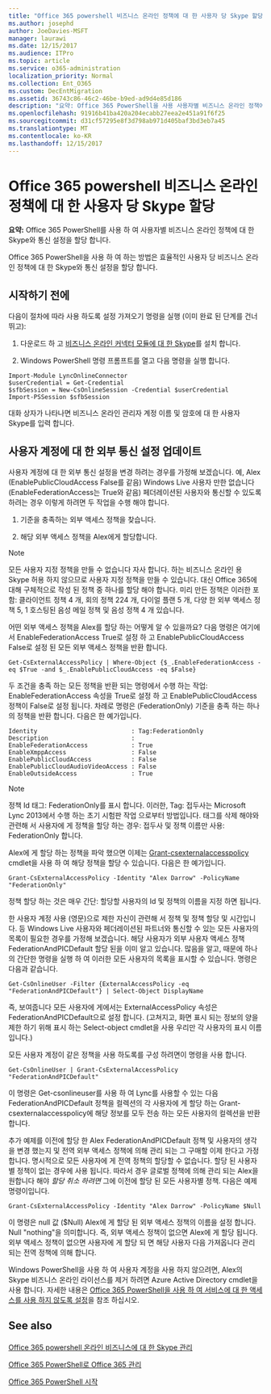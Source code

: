 ```yaml
---
title: "Office 365 powershell 비즈니스 온라인 정책에 대 한 사용자 당 Skype 할당"
ms.author: josephd
author: JoeDavies-MSFT
manager: laurawi
ms.date: 12/15/2017
ms.audience: ITPro
ms.topic: article
ms.service: o365-administration
localization_priority: Normal
ms.collection: Ent_O365
ms.custom: DecEntMigration
ms.assetid: 36743c86-46c2-46be-b9ed-ad9d4e85d186
description: "요약: Office 365 PowerShell을 사용 사용자별 비즈니스 온라인 정책에 대 한 Skype와 통신 설정을 할당 합니다."
ms.openlocfilehash: 91916b41ba420a204ecabb27eea2e451a91f6f25
ms.sourcegitcommit: d31cf57295e8f3d798ab971d405baf3bd3eb7a45
ms.translationtype: MT
ms.contentlocale: ko-KR
ms.lasthandoff: 12/15/2017
---
```

# <a name="assign-per-user-skype-for-business-online-policies-with-office-365-powershell"></a>Office 365 powershell 비즈니스 온라인 정책에 대 한 사용자 당 Skype 할당

 **요약:** Office 365 PowerShell를 사용 하 여 사용자별 비즈니스 온라인 정책에 대 한 Skype와 통신 설정을 할당 합니다.
  
Office 365 PowerShell을 사용 하 여 하는 방법은 효율적인 사용자 당 비즈니스 온라인 정책에 대 한 Skype와 통신 설정을 할당 합니다.
  
## <a name="before-you-begin"></a>시작하기 전에

다음이 절차에 따라 사용 하도록 설정 가져오기 명령을 실행 (이미 완료 된 단계를 건너뛰고):
  
1. 다운로드 하 고 [비즈니스 온라인 커넥터 모듈에 대 한 Skype](https://www.microsoft.com/en-us/download/details.aspx?id=39366)를 설치 합니다.
    
2. Windows PowerShell 명령 프롬프트를 열고 다음 명령을 실행 합니다. 
    
  ```
  Import-Module LyncOnlineConnector
$userCredential = Get-Credential
$sfbSession = New-CsOnlineSession -Credential $userCredential
Import-PSSession $sfbSession
  ```
대화 상자가 나타나면 비즈니스 온라인 관리자 계정 이름 및 암호에 대 한 사용자 Skype를 입력 합니다.
    
## <a name="updating-external-communication-settings-for-a-user-account"></a>사용자 계정에 대 한 외부 통신 설정 업데이트

사용자 계정에 대 한 외부 통신 설정을 변경 하려는 경우를 가정해 보겠습니다. 예, Alex (EnablePublicCloudAccess False를 같음) Windows Live 사용자 만한 없습니다 (EnableFederationAccess는 True와 같음) 페더레이션된 사용자와 통신할 수 있도록 하려는 경우 이렇게 하려면 두 작업을 수행 해야 합니다.
  
1. 기준을 충족하는 외부 액세스 정책을 찾습니다.
    
2. 해당 외부 액세스 정책을 Alex에게 할당합니다.
    
> [!NOTE]
>  모든 사용자 지정 정책을 만들 수 없습니다 자사 합니다. 하는 비즈니스 온라인 용 Skype 허용 하지 않으므로 사용자 지정 정책을 만들 수 있습니다. 대신 Office 365에 대해 구체적으로 작성 된 정책 중 하나를 할당 해야 합니다. 미리 만든 정책은 이러한 포함: 클라이언트 정책 4 개, 회의 정책 224 개, 다이얼 플랜 5 개, 다양 한 외부 액세스 정책 5, 1 호스팅된 음성 메일 정책 및 음성 정책 4 개 있습니다.
  
어떤 외부 액세스 정책을 Alex를 할당 하는 어떻게 알 수 있을까요? 다음 명령은 여기에서 EnableFederationAccess True로 설정 하 고 EnablePublicCloudAccess False로 설정 된 모든 외부 액세스 정책을 반환 합니다.
  
```
Get-CsExternalAccessPolicy | Where-Object {$_.EnableFederationAccess -eq $True -and $_.EnablePublicCloudAccess -eq $False}
```

두 조건을 충족 하는 모든 정책을 반환 되는 명령에서 수행 하는 작업: EnableFederationAccess 속성을 True로 설정 하 고 EnablePublicCloudAccess 정책이 False로 설정 됩니다. 차례로 명령은 (FederationOnly) 기준을 충족 하는 하나의 정책을 반환 합니다. 다음은 한 예가입니다.
  
```
Identity                          : Tag:FederationOnly
Description                       :
EnableFederationAccess            : True
EnableXmppAccess                  : False
EnablePublicCloudAccess           : False
EnablePublicCloudAudioVideoAccess : False
EnableOutsideAccess               : True
```

> [!NOTE]
> 정책 Id 태그: FederationOnly를 표시 합니다. 이러한, Tag: 접두사는 Microsoft Lync 2013에서 수행 하는 초기 시험판 작업 으로부터 방법입니다. 태그를 삭제 해야와 관련해 서 사용자에 게 정책을 할당 하는 경우: 접두사 및 정책 이름만 사용: FederationOnly 합니다. 
  
Alex에 게 할당 하는 정책을 파악 했으면 이제는 [Grant-csexternalaccesspolicy](https://go.microsoft.com/fwlink/?LinkId=523974) cmdlet을 사용 하 여 해당 정책을 할당 수 있습니다. 다음은 한 예가입니다.
  
```
Grant-CsExternalAccessPolicy -Identity "Alex Darrow" -PolicyName "FederationOnly"
```

정책 할당 하는 것은 매우 간단: 할당할 사용자의 Id 및 정책의 이름을 지정 하면 됩니다. 
  
한 사용자 계정 사용 (영문)으로 제한 자신이 관련해 서 정책 및 정책 할당 및 시간입니다. 등 Windows Live 사용자와 페더레이션된 파트너와 통신할 수 있는 모든 사용자의 목록이 필요한 경우를 가정해 보겠습니다. 해당 사용자가 외부 사용자 액세스 정책 FederationAndPICDefault 할당 된을 이미 알고 있습니다. 많음을 알고, 때문에 하나의 간단한 명령을 실행 하 여 이러한 모든 사용자의 목록을 표시할 수 있습니다. 명령은 다음과 같습니다.
  
```
Get-CsOnlineUser -Filter {ExternalAccessPolicy -eq "FederationAndPICDefault"} | Select-Object DisplayName
```

즉, 보여줍니다 모든 사용자에 게에서는 ExternalAccessPolicy 속성은 FederationAndPICDefault으로 설정 합니다. (고쳐지고, 화면 표시 되는 정보의 양을 제한 하기 위해 표시 하는 Select-object cmdlet을 사용 우리만 각 사용자의 표시 이름입니다.) 
  
모든 사용자 계정이 같은 정책을 사용 하도록를 구성 하려면이 명령을 사용 합니다.
  
```
Get-CsOnlineUser | Grant-CsExternalAccessPolicy "FederationAndPICDefault"
```

이 명령은 Get-csonlineuser를 사용 하 여 Lync를 사용할 수 있는 다음 FederationAndPICDefault 정책을 컬렉션의 각 사용자에 게 할당 하는 Grant-csexternalaccesspolicy에 해당 정보를 모두 전송 하는 모든 사용자의 컬렉션을 반환 합니다.
  
추가 예제를 이전에 할당 한 Alex FederationAndPICDefault 정책 및 사용자의 생각을 변경 했는지 및 전역 외부 액세스 정책에 의해 관리 되는 그 구매할 이제 한다고 가정 합니다. 명시적으로 모든 사용자에 게 전역 정책의 할당할 수 없습니다. 할당 된 사용자별 정책이 없는 경우에 사용 됩니다. 따라서 경우 글로벌 정책에 의해 관리 되는 Alex을 원합니다 해야 *할당 취소 하려면* 그에 이전에 할당 된 모든 사용자별 정책. 다음은 예제 명령이입니다.
  
```
Grant-CsExternalAccessPolicy -Identity "Alex Darrow" -PolicyName $Null
```

이 명령은 null 값 ($Null) Alex에 게 할당 된 외부 액세스 정책의 이름을 설정 합니다. Null "nothing"을 의미합니다. 즉, 외부 액세스 정책이 없으면 Alex에 게 할당 됩니다. 외부 액세스 정책이 없으면 사용자에 게 할당 되 면 해당 사용자 다음 가져옵니다 관리 되는 전역 정책에 의해 합니다.
  
Windows PowerShell을 사용 하 여 사용자 계정을 사용 하지 않으려면, Alex의 Skype 비즈니스 온라인 라이선스를 제거 하려면 Azure Active Directory cmdlet을 사용 합니다. 자세한 내용은 [Office 365 PowerShell을 사용 하 여 서비스에 대 한 액세스를 사용 하지 않도록 설정](assign-licenses-to-user-accounts-with-office-365-powershell.md)을 참조 하십시오.
  
## <a name="see-also"></a>See also

#### 

[Office 365 powershell 온라인 비즈니스에 대 한 Skype 관리](manage-skype-for-business-online-with-office-365-powershell.md)
  
[Office 365 PowerShell로 Office 365 관리](manage-office-365-with-office-365-powershell.md)
  
[Office 365 PowerShell 시작](getting-started-with-office-365-powershell.md)

